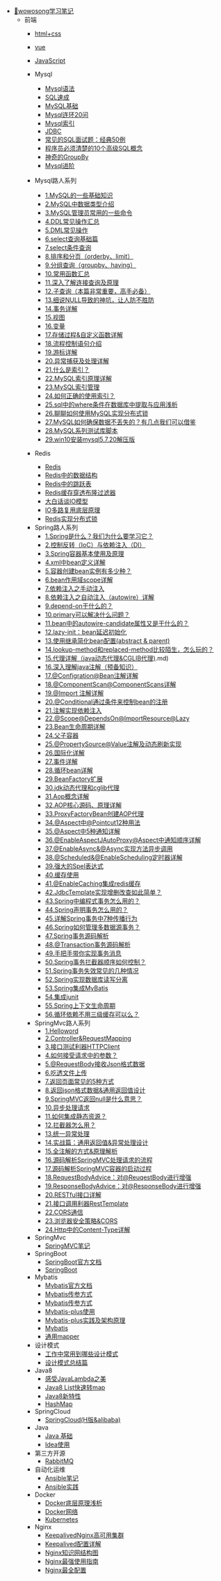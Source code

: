 <!-- 侧边栏 docs/_sidebar.md -->

- [📙wowosong学习笔记](http://wowosong.gitee.io/learn/)
  - 前端
      - [html+css](/学习笔记/前端/html+css（尚硅谷）.md)
      - [vue](/学习笔记/前端/Vue.md)
      - [JavaScript](/学习笔记/前端/JavaScript.md)
  
    - Mysql
      - [Mysql语法](/学习笔记/数据库/mysql/Mysql语法.md)
      - [SQL速成](/学习笔记/数据库/mysql/SQL速成.md)
      - [MySQL基础](/学习笔记/数据库/mysql/MySQL基础.md)
      - [Mysql连环20问](/学习笔记/数据库/mysql/Mysql连环20问.md)
      - [Mysql索引](/学习笔记/数据库/mysql/Mysql索引.md)
      - [JDBC](/学习笔记/数据库/mysql/JDBC（尚硅谷_宋红康）.md)
      - [常见的SQL面试题：经典50例](/学习笔记/数据库/mysql/常见的SQL面试题：经典50例.md)
      - [程序员必须清楚的10个高级SQL概念](/学习笔记/数据库/mysql/程序员必须清楚的10个高级SQL概念.md)  
      - [神奇的GroupBy](/学习笔记/数据库/mysql/神奇的Group-By.md)
      - [Mysql进阶](/学习笔记/TL文档/mysql.md)
    - Mysql路人系列
      - [1.MySQL的一些基础知识](学习笔记/数据库/mysql/mysql路人系列/1.MySQL的一些基础知识.md)
      - [2.MySQL中数据类型介绍](学习笔记/数据库/mysql/mysql路人系列/2.MySQL中数据类型介绍.md)
      - [3.MySQL管理员常用的一些命令](学习笔记/数据库/mysql/mysql路人系列/3.MySQL管理员常用的一些命令.md)
      - [4.DDL常见操作汇总](学习笔记/数据库/mysql/mysql路人系列/4.DDL常见操作汇总.md)
      - [5.DML常见操作](学习笔记/数据库/mysql/mysql路人系列/5.DML常见操作.md)
      - [6.select查询基础篇](学习笔记/数据库/mysql/mysql路人系列/6.select查询基础篇.md)
      - [7.select条件查询](学习笔记/数据库/mysql/mysql路人系列/7.select条件查询.md)
      - [8.排序和分页（orderby、limit）](学习笔记/数据库/mysql/mysql路人系列/8.排序和分页（orderby、limit）.md)
      - [9.分组查询（groupby、having）](学习笔记/数据库/mysql/mysql路人系列/9.分组查询（groupby、having）.md)
      - [10.常用函数汇总](学习笔记/数据库/mysql/mysql路人系列/10.常用函数汇总.md)
      - [11.深入了解连接查询及原理](学习笔记/数据库/mysql/mysql路人系列/11.深入了解连接查询及原理.md)
      - [12.子查询（本篇非常重要，高手必备）](学习笔记/数据库/mysql/mysql路人系列/12.子查询（本篇非常重要，高手必备）.md)
      - [13.细说NULL导致的神坑，让人防不胜防](学习笔记/数据库/mysql/mysql路人系列/13.细说NULL导致的神坑，让人防不胜防.md)
      - [14.事务详解](学习笔记/数据库/mysql/mysql路人系列/14.事务详解.md)
      - [15.视图](学习笔记/数据库/mysql/mysql路人系列/15.视图.md)
      - [16.变量](学习笔记/数据库/mysql/mysql路人系列/16.变量.md)
      - [17.存储过程&自定义函数详解](学习笔记/数据库/mysql/mysql路人系列/17.存储过程&自定义函数详解.md)
      - [18.流程控制语句介绍](学习笔记/数据库/mysql/mysql路人系列/18.流程控制语句介绍.md)
      - [19.游标详解](学习笔记/数据库/mysql/mysql路人系列/19.游标详解.md)
      - [20.异常捕获及处理详解](学习笔记/数据库/mysql/mysql路人系列/20.异常捕获及处理详解.md)
      - [21.什么是索引？](学习笔记/数据库/mysql/mysql路人系列/21.什么是索引？.md)
      - [22.MySQL索引原理详解](学习笔记/数据库/mysql/mysql路人系列/22.MySQL索引原理详解.md)
      - [23.MySQL索引管理](学习笔记/数据库/mysql/mysql路人系列/23.MySQL索引管理.md)
      - [24.如何正确的使用索引？](学习笔记/数据库/mysql/mysql路人系列/24.如何正确的使用索引？.md)
      - [25.sql中的where条件在数据库中提取与应用浅析](学习笔记/数据库/mysql/mysql路人系列/25.sql中的where条件在数据库中提取与应用浅析.md)
      - [26.聊聊如何使用MySQL实现分布式锁](学习笔记/数据库/mysql/mysql路人系列/26.聊聊如何使用MySQL实现分布式锁.md)
      - [27.MySQL如何确保数据不丢失的？有几点我们可以借鉴](学习笔记/数据库/mysql/mysql路人系列/27.MySQL如何确保数据不丢失的？有几点我们可以借鉴.md)
      - [28.MySQL系列测试库脚本](学习笔记/数据库/mysql/mysql路人系列/28.MySQL系列测试库脚本.md)
      - [29.win10安装mysql5.7.20解压版](学习笔记/数据库/mysql/mysql路人系列/29.win10安装mysql5.7.20解压版.md)
    - Redis
      - [Redis](/学习笔记/数据库/redis/Redis（尚硅谷）.md)
      - [Redis中的数据结构](/学习笔记/数据库/redis/Redis中的数据结构.md)
      - [Redis中的跳跃表](/学习笔记/数据库/redis/Redis中的跳跃表.md)
      - [Redis缓存穿透布隆过滤器](/学习笔记/数据库/redis/Redis缓存穿透布隆过滤器.md)
      - [大白话谈IO模型](/学习笔记/数据库/redis/大白话谈IO模型.md)
      - [IO多路复用底层原理](/学习笔记/数据库/redis/IO多路复用底层原理.md)
      - [Redis实现分布式锁](/学习笔记/数据库/redis/Redis实现分布式锁.md)
    <!-- - Spring -->
      <!-- - [Spring笔记](/学习笔记/Java/Spring/Spring系列.md) -->
    - Spring路人系列
      - [1.Spring是什么？我们为什么要学习它？](/学习笔记/Java/Spring/luren/1Spring是什么？我们为什么要学习它？.md)
      - [2.控制反转（IoC）与依赖注入（DI）](/学习笔记/Java/Spring/luren/2控制反转（IoC）与依赖注入（DI）.md)
      - [3.Spring容器基本使用及原理](/学习笔记/Java/Spring/luren/3Spring容器基本使用及原理.md)
      - [4.xml中bean定义详解](/学习笔记/Java/Spring/luren/4xml中bean定义详解.md)
      - [5.容器创建bean实例有多少种？](/学习笔记/Java/Spring/luren/5容器创建bean实例有多少种？.md)
      - [6.bean作用域scope详解](/学习笔记/Java/Spring/luren/6bean作用域scope详解.md)
      - [7.依赖注入之手动注入](/学习笔记/Java/Spring/luren/7依赖注入之手动注入.md)
      - [8.依赖注入之自动注入（autowire）详解](/学习笔记/Java/Spring/luren/8依赖注入之自动注入（autowire）详解.md)
      - [9.depend-on干什么的？](/学习笔记/Java/Spring/luren/9depend-on干什么的？.md)
      - [10.primary可以解决什么问题？](/学习笔记/Java/Spring/luren/10primary可以解决什么问题？.md)
      - [11.bean中的autowire-candidate属性又是干什么的？](/学习笔记/Java/Spring/luren/11bean中的autowire-candidate属性又是干什么的？.md)
      - [12.lazy-init：bean延迟初始化](/学习笔记/Java/Spring/luren/12lazy-init：bean延迟初始化.md)
      - [13.使用继承简化bean配置(abstract & parent)](/学习笔记/Java/Spring/luren/13.使用继承简化bean配置(abstract&parent).md)
      - [14.lookup-method和replaced-method比较陌生，怎么玩的？](/学习笔记/Java/Spring/luren/14.lookup-method和replaced-method比较陌生，怎么玩的？.md)
      - [15.代理详解（java动态代理&CGLIB代理)](/学习笔记/Java/Spring/luren/15.代理详解（java动态代理&CGLIB代理).md)
      - [16.深入理解java注解（预备知识）](/学习笔记/Java/Spring/luren/16.深入理解java注解（预备知识）.md)
      - [17.@Configration@Bean注解详解](/学习笔记/Java/Spring/luren/17.@Configration@Bean注解详解.md)
      - [18.@ComponentScan@ComponentScans详解](/学习笔记/Java/Spring/luren/18.@ComponentScan@ComponentScans详解.md)
      - [19.@Import 注解详解](/学习笔记/Java/Spring/luren/19.@Import注解详解.md)
      - [20.@Conditional通过条件来控制bean的注册](/学习笔记/Java/Spring/luren/20.@Conditional通过条件来控制bean的注册.md)
      - [21.注解实现依赖注入](/学习笔记/Java/Spring/luren/21.注解实现依赖注入.md)
      - [22.@Scope@DependsOn@ImportResource@Lazy](/学习笔记/Java/Spring/luren/22.@Scope@DependsOn@ImportResource@Lazy.md)
      - [23.Bean生命周期详解](/学习笔记/Java/Spring/luren/23.Bean生命周期详解.md)
      - [24.父子容器](/学习笔记/Java/Spring/24.父子容器.md)
      - [25.@PropertySource@Value注解及动态刷新实现](/学习笔记/Java/Spring/luren/25.@PropertySource@Value注解及动态刷新实现.md)
      - [26.国际化详解](/学习笔记/Java/Spring/luren/26.国际化详解.md)
      - [27.事件详解](/学习笔记/Java/Spring/luren/27.事件详解.md)
      - [28.循环bean详解](/学习笔记/Java/Spring/luren/28.循环bean详解.md)
      - [29.BeanFactory扩展](/学习笔记/Java/Spring/luren/29.BeanFactory扩展.md)
      - [30.jdk动态代理和cglib代理](/学习笔记/Java/Spring/luren/30.jdk动态代理和cglib代理.md)
      - [31.Aop概念详解](/学习笔记/Java/Spring/luren/31.Aop概念详解.md)
      - [32.AOP核心源码、原理详解](/学习笔记/Java/Spring/luren/32.AOP核心源码、原理详解.md)
      - [33.ProxyFactoryBean创建AOP代理](/学习笔记/Java/Spring/luren/33.ProxyFactoryBean创建AOP代理.md)
      - [34.@Aspect中@Pointcut12种用法](/学习笔记/Java/Spring/luren/34.@Aspect中@Pointcut12种用法.md)
      - [35.@Aspect中5种通知详解](/学习笔记/Java/Spring/luren/35.@Aspect中5中通知详解.md)
      - [36.@EnableAspectJAutoProxy@Aspect中通知顺序详解](/学习笔记/Java/Spring/luren/36.@EnableAspectJAutoProxy@Aspect中通知顺序详解.md)
      - [37.@EnableAsync&@Async实现方法异步调用](/学习笔记/Java/Spring/luren/37.@EnableAsync&@Async实现方法异步调用.md)
      - [38.@Scheduled&@EnableScheduling定时器详解](/学习笔记/Java/Spring/luren/38.@Scheduled&@EnableScheduling定时器详解.md)
      - [39.强大的Spel表达式](/学习笔记/Java/Spring/luren/39.强大的Spel表达式.md)
      - [40.缓存使用](/学习笔记/Java/Spring/luren/40.缓存使用.md)
      - [41.@EnableCaching集成redis缓存](/学习笔记/Java/Spring/luren/41.@EnableCaching集成redis缓存.md)
      - [42.JdbcTemplate实现增删改查如此简单？](/学习笔记/Java/Spring/luren/42.JdbcTemplate实现增删改查如此简单？.md)
      - [43.Spring中编程式事务怎么用的？](/学习笔记/Java/Spring/luren/43.Spring中编程式事务怎么用的？.md)
      - [44.Spring声明事务怎么用的？](/学习笔记/Java/Spring/luren/44.Spring声明事务怎么用的？.md)
      - [45.详解Spring事务中7种传播行为](/学习笔记/Java/Spring/luren/45.详解Spring事务中7种传播行为.md)
      - [46.Spring如何管理多数据源事务？](/学习笔记/Java/Spring/luren/46.Spring如何管理多数据源事务？.md)
      - [47.Spring事务源码解析](/学习笔记/Java/Spring/luren/47.Spring事务源码解析.md)
      - [48.@Transaction事务源码解析](/学习笔记/Java/Spring/luren/48.@Transaction事务源码解析.md)
      - [49.手把手带你实现事务消息](/学习笔记/Java/Spring/luren/49.手把手带你实现事务消息.md)
      - [50.Spring事务拦截器顺序如何控制？](/学习笔记/Java/Spring/luren/50.Spring事务拦截器顺序如何控制？.md)
      - [51.Spring事务失效常见的几种情况](/学习笔记/Java/Spring/luren/51.Spring事务失效常见的几种情况.md)
      - [52.Spring实现数据库读写分离](/学习笔记/Java/Spring/luren/52.Spring实现数据库读写分离.md)
      - [53.Spring集成MyBatis](/学习笔记/Java/Spring/luren/53.Spring集成MyBatis.md)
      - [54.集成junit](/学习笔记/Java/Spring/luren/54.集成junit.md)
      - [55.Spring上下文生命周期](/学习笔记/Java/Spring/luren/55.Spring上下文生命周期.md)
      - [56.循环依赖不用三级缓存可以么？](/学习笔记/Java/Spring/luren/56.循环依赖不用三级缓存可以么？.md) 
    - SpringMvc路人系列
      - [1.Helloword](学习笔记/Java/Spring/springmvc/1.Helloword.md)
      - [2.Controller&RequestMapping](学习笔记/Java/Spring/springmvc/2.Controller&RequestMapping.md)
      - [3.接口测试利器HTTPClient](学习笔记/Java/Spring/springmvc/3.接口测试利器HTTPClient.md)
      - [4.如何接受请求中的参数？](学习笔记/Java/Spring/springmvc/4.如何接受请求中的参数？.md)
      - [5.@RequestBody接收Json格式数据](学习笔记/Java/Spring/springmvc/5.@RequestBody接收Json格式数据.md)
      - [6.吃透文件上传](学习笔记/Java/Spring/springmvc/6.吃透文件上传.md)
      - [7.返回页面常见的5种方式](学习笔记/Java/Spring/springmvc/7.返回页面常见的5种方式.md)
      - [8.返回json格式数据&通用返回值设计](学习笔记/Java/Spring/springmvc/8.返回json格式数据&通用返回值设计.md)
      - [9.SpringMVC返回null是什么意思？](学习笔记/Java/Spring/springmvc/9.SpringMVC返回null是什么意思？.md)
      - [10.异步处理请求](学习笔记/Java/Spring/springmvc/10.异步处理请求.md)
      - [11.如何集成静态资源？](学习笔记/Java/Spring/springmvc/11.如何集成静态资源？.md)
      - [12.拦截器怎么用？](学习笔记/Java/Spring/springmvc/12.拦截器怎么用？.md)
      - [13.统一异常处理](学习笔记/Java/Spring/springmvc/13.统一异常处理.md)
      - [14.实战篇：通用返回值&异常处理设计](学习笔记/Java/Spring/springmvc/14.实战篇：通用返回值&异常处理设计.md)
      - [15.全注解的方式&原理解析](学习笔记/Java/Spring/springmvc/15.全注解的方式&原理解析.md)
      - [16.源码解析SpringMVC处理请求的流程](学习笔记/Java/Spring/springmvc/16.源码解析SpringMVC处理请求的流程.md)
      - [17.源码解析SpringMVC容器的启动过程](学习笔记/Java/Spring/springmvc/17.源码解析SpringMVC容器的启动过程.md)
      - [18.RequestBodyAdvice：对@ReuqestBody进行增强](学习笔记/Java/Spring/springmvc/18.RequestBodyAdvice：对@ReuqestBody进行增强.md)
      - [19.ResponseBodyAdvice：对@ResponseBody进行增强](学习笔记/Java/Spring/springmvc/19.ResponseBodyAdvice：对@ResponseBody进行增强.md)
      - [20.RESTful接口详解](学习笔记/Java/Spring/springmvc/20.RESTful接口详解.md)
      - [21.接口调用利器RestTemplate](学习笔记/Java/Spring/springmvc/21.接口调用利器RestTemplate.md)
      - [22.CORS通信](学习笔记/Java/Spring/springmvc/22.CORS通信.md)
      - [23.浏览器安全策略&CORS](学习笔记/Java/Spring/springmvc/23.浏览器安全策略&CORS.md)
      - [24.Http中的Content-Type详解](学习笔记/Java/Spring/springmvc/24.Http中的Content-Type详解.md)
    - SpringMvc
      - [SpringMVC笔记](学习笔记/Java/Spring/SpringMVC笔记（尚硅谷）.md)
    - SpringBoot
      - [SpringBoot官方文档](/学习笔记/Java/Springboot/Springboot官方参考文档.md)
      - [SpringBoot](/学习笔记/Java/Springboot/Springboot（尚硅谷）.md)
    - Mybatis
      - [Mybatis官方文档](/学习笔记/Java/mybatis/Mybatis官方文档.md)
      - [Mybatis传参方式](/学习笔记/Java/mybatis/mybatis传参方式.md)
      - [Mybatis传参方式](/学习笔记/Java/mybatis/mybatis传参方式.md)
      - [Mybatis-plus使用](/学习笔记/Java/mybatis/mybatis-plus使用.md)
      - [Mybatis-plus实践及架构原理](/学习笔记/Java/mybatis/mybatis-plus实践及架构原理.md)
      - [Mybatis](/学习笔记/Java/mybatis/Mybatis.md)
      - [通用mapper](/学习笔记/Java/mybatis/通用mapper（尚硅谷）.md)
    - 设计模式
      - [工作中常用到哪些设计模式](学习笔记/Java/设计模式/designpattern/工作中常用到哪些设计模式.md)
      - [设计模式总结篇](学习笔记/Java/设计模式/designpattern/设计模式总结篇.md)
    - Java8
      - [感受JavaLambda之美](/学习笔记/Java/Java8/感受JavaLambda之美.md)
      - [Java8 List快速转map](/学习笔记/Java/Java8/Java8-List快速转map.md)
      - [Java8新特性](/学习笔记/Java/Java8/Java8新特性.md)
      - [HashMap](/学习笔记/Java/Java8/HashMap.md)
    - SpringCloud
      - [SpringCloud(H版&alibaba)](/学习笔记/Java/SpringCloud/尚硅谷SpringCloud(H版&alibaba).md)
    - Java
      - [Java 基础](/学习笔记/Java/Java基础)
      - [Idea使用](/学习笔记/Java/Idea使用)
    - 第三方开源
      - [RabbitMQ](/学习笔记/Java/第三方开源/RabbitMQ.md)
    - 自动化运维
      - [Ansible笔记](/学习笔记/Linux运维/自动化运维/ansible笔记)
      - [Ansible实践](/学习笔记/Linux运维/自动化运维/Ansible实践)
    - Docker
      - [Docker底层原理浅析](/学习笔记/Linux运维/Docker/Docker底层原理浅析.md)
      - [Docker网络](/学习笔记/Linux运维/Docker/Docker网络.md)
      - [Kubernetes](/学习笔记/Linux运维/Docker/Kubernetes.md)
    - Nginx
      - [KeepalivedNginx高可用集群](/学习笔记/Linux运维/Nginx/KeepalivedNginx高可用集群.md)
      - [Keepalived配置详解](/学习笔记/Linux运维/Nginx/Keepalived配置详解.md)
      - [Nginx知识网结构图](/学习笔记/Linux运维/Nginx/Nginx知识网结构图.md)
      - [Nginx最强使用指南](/学习笔记/Linux运维/Nginx/nginx最强使用指南.md)
      - [Nginx最全配置](/学习笔记/Linux运维/Nginx/nginx最全配置.md)